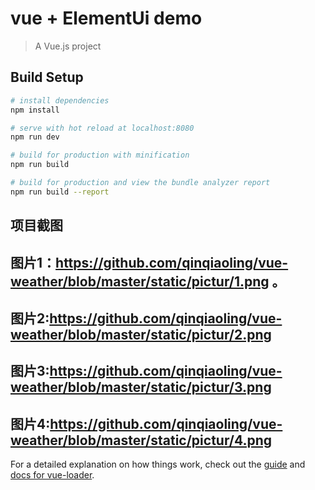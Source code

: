 # vue + ElementUi demo

> A Vue.js project

## Build Setup

``` bash
# install dependencies
npm install

# serve with hot reload at localhost:8080
npm run dev

# build for production with minification
npm run build

# build for production and view the bundle analyzer report
npm run build --report
```
## 项目截图
## 图片1：https://github.com/qinqiaoling/vue-weather/blob/master/static/pictur/1.png 。
## 图片2:https://github.com/qinqiaoling/vue-weather/blob/master/static/pictur/2.png
## 图片3:https://github.com/qinqiaoling/vue-weather/blob/master/static/pictur/3.png
## 图片4:https://github.com/qinqiaoling/vue-weather/blob/master/static/pictur/4.png

For a detailed explanation on how things work, check out the [guide](http://vuejs-templates.github.io/webpack/) and [docs for vue-loader](http://vuejs.github.io/vue-loader).
